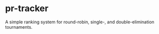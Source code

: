 # pr-tracker
 A simple ranking system for round-robin, single-, and double-elimination tournaments.
